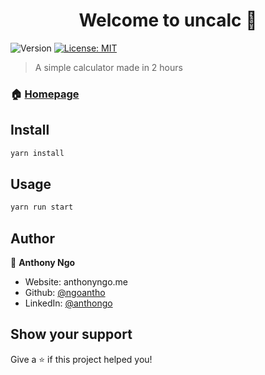 <h1 align="center">Welcome to uncalc 👋</h1>
<p>
  <img alt="Version" src="https://img.shields.io/badge/version-0.1-blue.svg?cacheSeconds=2592000" />
  <a href="#" target="_blank">
    <img alt="License: MIT" src="https://img.shields.io/badge/License-MIT-yellow.svg" />
  </a>
</p>

> A simple calculator made in 2 hours

### 🏠 [Homepage](https://github.com/ngoantho/uncalc)

## Install

```sh
yarn install
```

## Usage

```sh
yarn run start
```

## Author

👤 **Anthony Ngo**

- Website: anthonyngo.me
- Github: [@ngoantho](https://github.com/ngoantho)
- LinkedIn: [@anthongo](https://linkedin.com/in/anthongo)

## Show your support

Give a ⭐️ if this project helped you!
